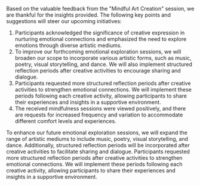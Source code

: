

Based on the valuable feedback from the "Mindful Art Creation" session, we are thankful for the insights provided. The following key points and suggestions will steer our upcoming initiatives: 
1. Participants acknowledged the significance of creative expression in nurturing emotional connections and emphasized the need to explore emotions through diverse artistic mediums.
2. To improve our forthcoming emotional exploration sessions, we will broaden our scope to incorporate various artistic forms, such as music, poetry, visual storytelling, and dance. We will also implement structured reflection periods after creative activities to encourage sharing and dialogue.
3. Participants requested more structured reflection periods after creative activities to strengthen emotional connections. We will implement these periods following each creative activity, allowing participants to share their experiences and insights in a supportive environment.
4. The received mindfulness sessions were viewed positively, and there are requests for increased frequency and variation to accommodate different comfort levels and experiences.

To enhance our future emotional exploration sessions, we will expand the range of artistic mediums to include music, poetry, visual storytelling, and dance. Additionally, structured reflection periods will be incorporated after creative activities to facilitate sharing and dialogue. Participants requested more structured reflection periods after creative activities to strengthen emotional connections. We will implement these periods following each creative activity, allowing participants to share their experiences and insights in a supportive environment.